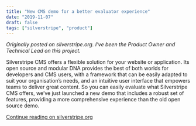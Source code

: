 ```yaml
---
title: "New CMS demo for a better evaluator experience"
date: "2019-11-07"
draft: false
tags: ["silverstripe", "product"]
---
```


*Originally posted on silverstripe.org. I've been the Product Owner and Technical Lead on this project.*

Silverstripe CMS offers a flexible solution for your website or application. Its open source and modular DNA provides the best of both worlds for developers and CMS users, with a framework that can be easily adapted to suit your organisation’s needs, and an intuitive user interface that empowers teams to deliver great content. So you can easily evaluate what Silverstripe CMS offers, we’ve just launched a new demo that includes a robust set of features, providing a more comprehensive experience than the old open source demo.

[Continue reading on silverstripe.org](https://www.silverstripe.org/blog/new-silverstripe-cms-demo/)